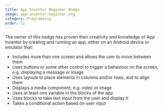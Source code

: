 ```yaml
---
title: App Inventor Beginner Badge
image: app-inventor-beginner.png
category: Programming
order: 12
---
```


The owner of this badge has proven their creativity and knowledge of App Inventor by creating and running an app, either on an Android device or emulator that:

- Includes more than one screen and allows the user to move between them
- Uses buttons or some other control to trigger a behaviour on the screen, e.g. displaying a message or image
- Uses layouts to place elements in columns and/or rows, and to align them
- Displays a media component, e.g. video or image
- Uses at least one variable in the blocks of the app
- Uses blocks to take text input from the user and display it
- Takes a conditional action based on user input